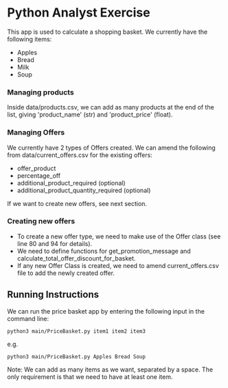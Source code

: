 Python Analyst Exercise
===============

This app is used to calculate a shopping basket. We currently have the following items:
- Apples
- Bread
- Milk
- Soup

### Managing products
Inside data/products.csv, we can add as many products at the end of the list, giving 'product_name' (str) and 'product_price' (float).

### Managing Offers
We currently have 2 types of Offers created. We can amend the following from data/current_offers.csv for the existing offers:
* offer_product
* percentage_off
* additional_product_required (optional)
* additional_product_quantity_required (optional)

If we want to create new offers, see next section. 

### Creating new offers
- To create a new offer type, we need to make use of the Offer class (see line 80 and 94 for details). 
- We need to define functions for get_promotion_message and calculate_total_offer_discount_for_basket.
- If any new Offer Class is created, we need to amend current_offers.csv file to add the newly created offer. 

## Running Instructions
We can run the price basket app by entering the following input in the command line:

```
python3 main/PriceBasket.py item1 item2 item3
```

e.g. 
```
python3 main/PriceBasket.py Apples Bread Soup
```

Note: We can add as many items as we want, separated by a space. The only requirement is that we need to have at least one item.
